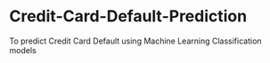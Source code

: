 # Credit-Card-Default-Prediction
To predict Credit Card Default using Machine Learning Classification models
